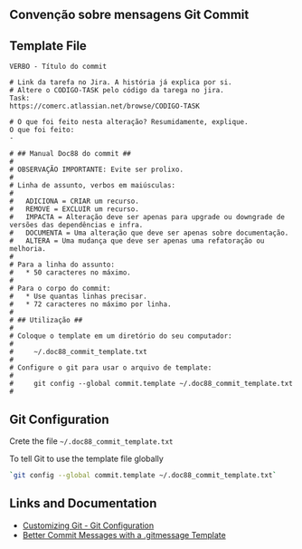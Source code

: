 ## Convenção sobre mensagens Git Commit

## Template File

```
VERBO - Título do commit

# Link da tarefa no Jira. A história já explica por si. 
# Altere o CODIGO-TASK pelo código da tarega no jira.
Task: 
https://comerc.atlassian.net/browse/CODIGO-TASK

# O que foi feito nesta alteração? Resumidamente, explique.
O que foi feito:
- 

# ## Manual Doc88 do commit ##
# 
# OBSERVAÇÃO IMPORTANTE: Evite ser prolixo.
#
# Linha de assunto, verbos em maiúsculas:
#
#   ADICIONA = CRIAR um recurso.
#   REMOVE = EXCLUIR um recurso.
#   IMPACTA = Alteração deve ser apenas para upgrade ou downgrade de versões das dependências e infra.
#   DOCUMENTA = Uma alteração que deve ser apenas sobre documentação.
#   ALTERA = Uma mudança que deve ser apenas uma refatoração ou melhoria.
#
# Para a linha do assunto:
#   * 50 caracteres no máximo.
#
# Para o corpo do commit:
#   * Use quantas linhas precisar.
#   * 72 caracteres no máximo por linha.
#
# ## Utilização ##
#
# Coloque o template em um diretório do seu computador:
#
#     ~/.doc88_commit_template.txt
#
# Configure o git para usar o arquivo de template:
#
#     git config --global commit.template ~/.doc88_commit_template.txt
#
```

## Git Configuration

Crete the file `~/.doc88_commit_template.txt`

To tell Git to use the template file globally

```bash
`git config --global commit.template ~/.doc88_commit_template.txt`
```

## Links and Documentation

- [Customizing Git - Git Configuration](https://git-scm.com/book/en/v2/Customizing-Git-Git-Configuration)
- [Better Commit Messages with a .gitmessage Template](https://thoughtbot.com/blog/better-commit-messages-with-a-gitmessage-template)